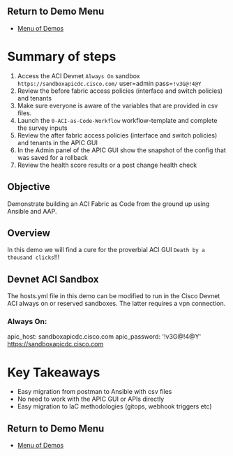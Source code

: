 ## Return to Demo Menu
 - [Menu of Demos](../README.md)

# Summary of steps
1. Access the ACI Devnet `Always On` sandbox ```https://sandboxapicdc.cisco.com/``` user=admin pass=`!v3G@!4@Y`
2. Review the before fabric access policies (interface and switch policies) and tenants
3. Make sure everyone is aware of the variables that are provided in csv files.
3. Launch the `0-ACI-as-Code-Workflow` workflow-template and complete the survey inputs
4. Review the after fabric access policies (interface and switch policies) and tenants in the APIC GUI
5. In the Admin panel of the APIC GUI show the snapshot of the config that was saved for a rollback
6. Review the health score results or a post change health check


## Objective
Demonstrate building an ACI Fabric as Code from the ground up using Ansible and AAP.

## Overview
In this demo we will find a cure for the proverbial ACI GUI `Death by a thousand clicks`!!!

## Devnet ACI Sandbox
The hosts.yml file in this demo can be modified to run in the Cisco Devnet ACI always on or reserved sandboxes. The latter requires a vpn connection.

### Always On:
apic_host: sandboxapicdc.cisco.com
apic_password: '!v3G@!4@Y'
https://sandboxapicdc.cisco.com

# Key Takeaways
* Easy migration from postman to Ansible with csv files
* No need to work with the APIC GUI or APIs directly
* Easy migration to IaC methodologies (gitops, webhook triggers etc)

## Return to Demo Menu
 - [Menu of Demos](../README.md)


